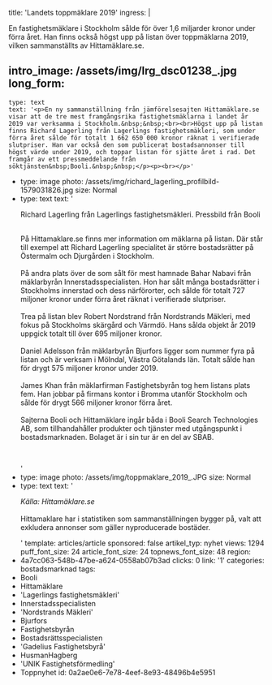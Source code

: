 title: 'Landets toppmäklare 2019'
ingress: |
  <p>En fastighetsmäklare i Stockholm sålde för över 1,6 miljarder kronor under förra året. Han finns också högst upp på listan över toppmäklarna 2019, vilken sammanställts av Hittamäklare.se.
  </p>
  
intro_image: /assets/img/lrg_dsc01238_.jpg
long_form:
  -
    type: text
    text: '<p>En ny sammanställning från jämförelsesajten Hittamäklare.se visar att de tre mest framgångsrika fastighetsmäklarna i landet år 2019 var verksamma i Stockholm.&nbsp;&nbsp;<br><br>Högst upp på listan finns Richard Lagerling från Lagerlings fastighetsmäkleri, som under förra året sålde för totalt 1 662 650 000 kronor räknat i verifierade slutpriser. Han var också den som publicerat bostadsannonser till högst värde under 2019, och toppar listan för sjätte året i rad. Det framgår av ett pressmeddelande från söktjänsten&nbsp;Booli.&nbsp;&nbsp;</p><p><br></p>'
  -
    type: image
    photo: /assets/img/richard_lagerling_profilbild-1579031826.jpg
    size: Normal
  -
    type: text
    text: '<p>Richard Lagerling från Lagerlings fastighetsmäkleri. Pressbild från Booli<br><br></p><p>På&nbsp;Hittamaklare.se finns mer information om mäklarna på listan. Där står till exempel att Richard Lagerling specialitet är större bostadsrätter på Östermalm och Djurgården i Stockholm.&nbsp; <br><br>På andra plats över de som sålt för mest hamnade&nbsp;Bahar&nbsp;Nabavi&nbsp;från mäklarbyrån Innerstadsspecialisten. Hon har sålt många bostadsrätter i Stockholms innerstad och dess närförorter, och sålde för totalt 727 miljoner kronor under förra året räknat i verifierade slutpriser.&nbsp; <br><br>Trea på listan blev Robert Nordstrand från Nordstrands Mäkleri, med fokus på Stockholms skärgård och Värmdö. Hans sålda objekt år 2019 uppgick totalt till över 695 miljoner kronor. <br><br>Daniel Adelsson från mäklarbyrån Bjurfors ligger som nummer fyra på listan och är verksam i Mölndal, Västra Götalands län. Totalt sålde han för drygt 575 miljoner kronor under 2019.&nbsp; <br><br>James Khan från mäklarfirman Fastighetsbyrån tog hem listans plats fem. Han jobbar på firmans kontor i Bromma utanför Stockholm och sålde för drygt 566 miljoner kronor förra året. <br><br>Sajterna&nbsp;Booli&nbsp;och Hittamäklare ingår båda i&nbsp;Booli&nbsp;Search&nbsp;Technologies AB, som tillhandahåller produkter och tjänster&nbsp;med&nbsp;utgångspunkt i bostadsmarknaden. Bolaget är i sin tur är en del av SBAB.&nbsp;</p><p><br></p>'
  -
    type: image
    photo: /assets/img/toppmaklare_2019_.JPG
    size: Normal
  -
    type: text
    text: '<p><i>Källa: Hittamäklare.se <br></i><br>Hittamaklare har i statistiken som sammanställningen bygger på, valt att exkludera annonser som gäller nyproducerade bostäder.&nbsp;&nbsp;</p>'
template: articles/article
sponsored: false
artikel_typ: nyhet
views: 1294
puff_font_size: 24
article_font_size: 24
topnews_font_size: 48
region:
  - 4a7cc063-548b-47be-a624-0558ab07b3ad
clicks: 0
link: '1'
categories: bostadsmarknad
tags:
  - Booli
  - Hittamäklare
  - 'Lagerlings fastighetsmäkleri'
  - Innerstadsspecialisten
  - 'Nordstrands Mäkleri'
  - Bjurfors
  - Fastighetsbyrån
  - Bostadsrättsspecialisten
  - 'Gadelius Fastighetsbyrå'
  - HusmanHagberg
  - 'UNIK Fastighetsförmedling'
  - Toppnyhet
id: 0a2ae0e6-7e78-4eef-8e93-48496b4e5951
